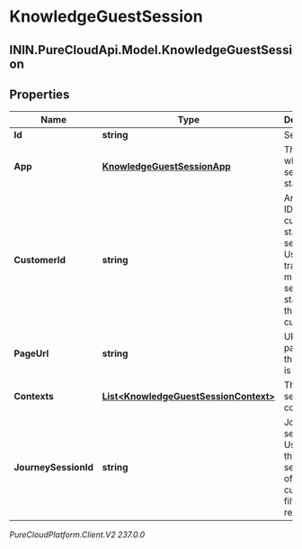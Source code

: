 # KnowledgeGuestSession

## ININ.PureCloudApi.Model.KnowledgeGuestSession

## Properties

|Name | Type | Description | Notes|
|------------ | ------------- | ------------- | -------------|
| **Id** | **string** | Session ID. | [optional] |
| **App** | [**KnowledgeGuestSessionApp**](KnowledgeGuestSessionApp) | The app where the session is started. | |
| **CustomerId** | **string** | An arbitrary ID for the customer starting the session. Used to track multiple sessions started by the same customer. | |
| **PageUrl** | **string** | URL of the page where the session is started. | [optional] |
| **Contexts** | [**List&lt;KnowledgeGuestSessionContext&gt;**](KnowledgeGuestSessionContext) | The session contexts. | [optional] |
| **JourneySessionId** | **string** | Journey session ID. Used to get the segments of the customer to filter search results. | [optional] |



_PureCloudPlatform.Client.V2 237.0.0_
